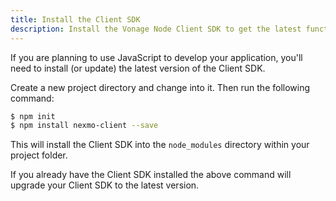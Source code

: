 ```yaml
---
title: Install the Client SDK
description: Install the Vonage Node Client SDK to get the latest functionality for building Programmable Conversation apps.
---
```


If you are planning to use JavaScript to develop your application, you'll need to install (or update) the latest version of the Client SDK.

Create a new project directory and change into it. Then run the following command:

``` bash
$ npm init
$ npm install nexmo-client --save
```

This will install the Client SDK into the `node_modules` directory within your project folder.

If you already have the Client SDK installed the above command will upgrade your Client SDK to the latest version.
